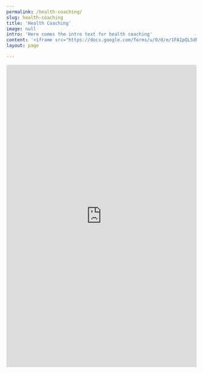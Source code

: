 ```yaml
---
permalink: /health-coaching/
slug: health-coaching
title: 'Health Coaching'
image: null
intro: 'Here comes the intro text for health coaching'
content: '<iframe src="https://docs.google.com/forms/u/0/d/e/1FAIpQLSdNayns104EfO5LXW5pIbuQPnJ0ciFfGON2PMEdomPBzirtTA/viewform?embedded=true" width="100%" height="800" frameborder="0" marginheight="0" marginwidth="0">Loading...</iframe>'
layout: page

---
```


<iframe src="https://docs.google.com/forms/u/0/d/e/1FAIpQLSdNayns104EfO5LXW5pIbuQPnJ0ciFfGON2PMEdomPBzirtTA/viewform?embedded=true" width="100%" height="800" frameborder="0" marginheight="0" marginwidth="0">Loading...</iframe>